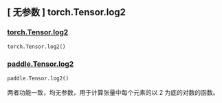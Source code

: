 ## [ 无参数 ] torch.Tensor.log2

### [torch.Tensor.log2](https://pytorch.org/docs/stable/generated/torch.Tensor.log2.html#torch.Tensor.log2)

```python
torch.Tensor.log2()
```

### [paddle.Tensor.log2](https://www.paddlepaddle.org.cn/documentation/docs/api/paddle/Tensor_cn.html#log2-name-none)

```python
paddle.Tensor.log2()
```

两者功能一致，均无参数，用于计算张量中每个元素的以 2 为底的对数的函数。
